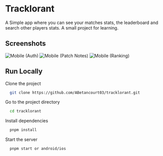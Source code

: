 # Tracklorant

A Simple app where you can see your matches stats, the leaderboard and search other players stats. A small project for learning.


## Screenshots

![Mobile (Auth)](https://github.com/ABetancourt03/tracklorant/assets/80859657/bfbf000d-1257-4ee0-ad89-d30487de767a)
![Mobile (Patch Notes)](https://github.com/ABetancourt03/tracklorant/assets/80859657/ec2e0e5e-c04d-480a-b218-56b7425ee1ec)
![Mobile (Ranking)](https://github.com/ABetancourt03/tracklorant/assets/80859657/cfbaaef7-086f-4542-a687-5ea7dda65381)

## Run Locally

Clone the project

```bash
  git clone https://github.com/ABetancourt03/tracklorant.git
```

Go to the project directory

```bash
  cd tracklorant
```

Install dependencies

```bash
  pnpm install
```

Start the server

```bash
  pnpm start or android/ios
```

